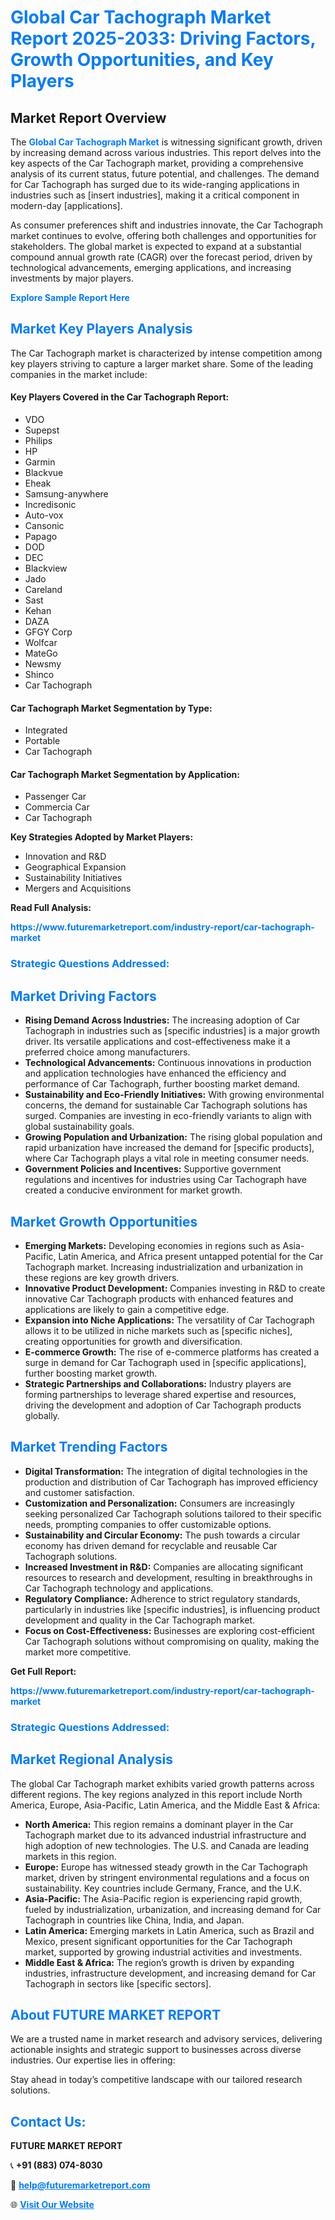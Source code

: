 <h1 style="color: #007BFF;">Global Car Tachograph Market Report 2025-2033: Driving Factors, Growth Opportunities, and Key Players</h1>

<section id="overview">
<h2>Market Report Overview</h2>
<p>The <a href="https://www.futuremarketreport.com/industry-report/car-tachograph-market" style="color: #007BFF; text-decoration: none;"><strong>Global Car Tachograph Market</strong></a> is witnessing significant growth, driven by increasing demand across various industries. This report delves into the key aspects of the Car Tachograph market, providing a comprehensive analysis of its current status, future potential, and challenges. The demand for Car Tachograph has surged due to its wide-ranging applications in industries such as [insert industries], making it a critical component in modern-day [applications].</p>
<p>As consumer preferences shift and industries innovate, the Car Tachograph market continues to evolve, offering both challenges and opportunities for stakeholders. The global market is expected to expand at a substantial compound annual growth rate (CAGR) over the forecast period, driven by technological advancements, emerging applications, and increasing investments by major players.</p>
</section>

<section id="overview">
<p><a href="https://www.futuremarketreport.com/request-sample/reportId=100574" style="color: #007BFF; text-decoration: none;"><strong>Explore Sample Report Here</strong></a></p>
</section>

<section id="key-players">
<h2 style="color: #007BFF;">Market Key Players Analysis</h2>
<p>The Car Tachograph market is characterized by intense competition among key players striving to capture a larger market share. Some of the leading companies in the market include:</p>
<h4>Key Players Covered in the Car Tachograph Report:</h4>
<ul><li>VDO</li><li>Supepst</li><li>Philips</li><li>HP</li><li>Garmin</li><li>Blackvue</li><li>Eheak</li><li>Samsung-anywhere</li><li>Incredisonic</li><li>Auto-vox</li><li>Cansonic</li><li>Papago</li><li>DOD</li><li>DEC</li><li>Blackview</li><li>Jado</li><li>Careland</li><li>Sast</li><li>Kehan</li><li>DAZA</li><li>GFGY Corp</li><li>Wolfcar</li><li>MateGo</li><li>Newsmy</li><li>Shinco</li><li>Car Tachograph</li></ul>
<h4>Car Tachograph Market Segmentation by Type:</h4>
<ul><li>Integrated</li><li>Portable</li><li>Car Tachograph</li></ul>

<h4>Car Tachograph Market Segmentation by Application:</h4>
<ul><li>Passenger Car</li><li>Commercia Car</li><li>Car Tachograph</li></ul>
<p><strong>Key Strategies Adopted by Market Players:</strong></p>
<ul>
<li>Innovation and R&D</li>
<li>Geographical Expansion</li>
<li>Sustainability Initiatives</li>
<li>Mergers and Acquisitions</li>
</ul>
</section>

<section>
<p><strong>Read Full Analysis: </strong></p><a href="https://www.futuremarketreport.com/industry-report/car-tachograph-market" style="color: #007BFF; text-decoration: none;"><strong>https://www.futuremarketreport.com/industry-report/car-tachograph-market</strong></a>
<h3 style="color: #007BFF;">Strategic Questions Addressed:</h3>
</section>

<section id="driving-factors">
<h2 style="color: #007BFF;">Market Driving Factors</h2>
<ul>
<li><strong>Rising Demand Across Industries:</strong> The increasing adoption of Car Tachograph in industries such as [specific industries] is a major growth driver. Its versatile applications and cost-effectiveness make it a preferred choice among manufacturers.</li>
<li><strong>Technological Advancements:</strong> Continuous innovations in production and application technologies have enhanced the efficiency and performance of Car Tachograph, further boosting market demand.</li>
<li><strong>Sustainability and Eco-Friendly Initiatives:</strong> With growing environmental concerns, the demand for sustainable Car Tachograph solutions has surged. Companies are investing in eco-friendly variants to align with global sustainability goals.</li>
<li><strong>Growing Population and Urbanization:</strong> The rising global population and rapid urbanization have increased the demand for [specific products], where Car Tachograph plays a vital role in meeting consumer needs.</li>
<li><strong>Government Policies and Incentives:</strong> Supportive government regulations and incentives for industries using Car Tachograph have created a conducive environment for market growth.</li>
</ul>
</section>

<section id="growth-opportunities">
<h2 style="color: #007BFF;">Market Growth Opportunities</h2>
<ul>
<li><strong>Emerging Markets:</strong> Developing economies in regions such as Asia-Pacific, Latin America, and Africa present untapped potential for the Car Tachograph market. Increasing industrialization and urbanization in these regions are key growth drivers.</li>
<li><strong>Innovative Product Development:</strong> Companies investing in R&D to create innovative Car Tachograph products with enhanced features and applications are likely to gain a competitive edge.</li>
<li><strong>Expansion into Niche Applications:</strong> The versatility of Car Tachograph allows it to be utilized in niche markets such as [specific niches], creating opportunities for growth and diversification.</li>
<li><strong>E-commerce Growth:</strong> The rise of e-commerce platforms has created a surge in demand for Car Tachograph used in [specific applications], further boosting market growth.</li>
<li><strong>Strategic Partnerships and Collaborations:</strong> Industry players are forming partnerships to leverage shared expertise and resources, driving the development and adoption of Car Tachograph products globally.</li>
</ul>
</section>

<section id="trending-factors">
<h2 style="color: #007BFF;">Market Trending Factors</h2>
<ul>
<li><strong>Digital Transformation:</strong> The integration of digital technologies in the production and distribution of Car Tachograph has improved efficiency and customer satisfaction.</li>
<li><strong>Customization and Personalization:</strong> Consumers are increasingly seeking personalized Car Tachograph solutions tailored to their specific needs, prompting companies to offer customizable options.</li>
<li><strong>Sustainability and Circular Economy:</strong> The push towards a circular economy has driven demand for recyclable and reusable Car Tachograph solutions.</li>
<li><strong>Increased Investment in R&D:</strong> Companies are allocating significant resources to research and development, resulting in breakthroughs in Car Tachograph technology and applications.</li>
<li><strong>Regulatory Compliance:</strong> Adherence to strict regulatory standards, particularly in industries like [specific industries], is influencing product development and quality in the Car Tachograph market.</li>
<li><strong>Focus on Cost-Effectiveness:</strong> Businesses are exploring cost-efficient Car Tachograph solutions without compromising on quality, making the market more competitive.</li>
</ul>
</section>

<section>
<p><strong>Get Full Report: </strong></p><a href="https://www.futuremarketreport.com/industry-report/car-tachograph-market" style="color: #007BFF; text-decoration: none;"><strong>https://www.futuremarketreport.com/industry-report/car-tachograph-market</strong></a>
<h3 style="color: #007BFF;">Strategic Questions Addressed:</h3>
</section>


<section id="regional-analysis">
<h2 style="color: #007BFF;">Market Regional Analysis</h2>
<p>The global Car Tachograph market exhibits varied growth patterns across different regions. The key regions analyzed in this report include North America, Europe, Asia-Pacific, Latin America, and the Middle East & Africa:</p>
<ul>
<li><strong>North America:</strong> This region remains a dominant player in the Car Tachograph market due to its advanced industrial infrastructure and high adoption of new technologies. The U.S. and Canada are leading markets in this region.</li>
<li><strong>Europe:</strong> Europe has witnessed steady growth in the Car Tachograph market, driven by stringent environmental regulations and a focus on sustainability. Key countries include Germany, France, and the U.K.</li>
<li><strong>Asia-Pacific:</strong> The Asia-Pacific region is experiencing rapid growth, fueled by industrialization, urbanization, and increasing demand for Car Tachograph in countries like China, India, and Japan.</li>
<li><strong>Latin America:</strong> Emerging markets in Latin America, such as Brazil and Mexico, present significant opportunities for the Car Tachograph market, supported by growing industrial activities and investments.</li>
<li><strong>Middle East & Africa:</strong> The region’s growth is driven by expanding industries, infrastructure development, and increasing demand for Car Tachograph in sectors like [specific sectors].</li>
</ul>
</section>

<footer>
<h2 style="color: #007BFF;">About FUTURE MARKET REPORT</h2>
<p>We are a trusted name in market research and advisory services, delivering actionable insights and strategic support to businesses across diverse industries. Our expertise lies in offering:</p>

<p>Stay ahead in today’s competitive landscape with our tailored research solutions.</p>

<h2 style="color: #007BFF;">Contact Us:</h2>
<p><strong>FUTURE MARKET REPORT</strong></p>
<p>📞 <strong>+91 (883) 074-8030</strong></p>
<p>📧 <strong><a href="mailto:help@futuremarketreport.com" style="color: #007BFF;">help@futuremarketreport.com</a></strong></p>
<p>🌐 <strong><a href="https://www.futuremarketreport.com/" style="color: #007BFF;">Visit Our Website</a></strong></p>
</footer>